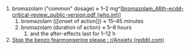 1. bromazolam ("common" dosage) ≈ 1–2 mg^[[bromazolam_46th-ecdd-critical-review_public-version.pdf (who.int)](https://cdn.who.int/media/docs/default-source/46th-ecdd/bromazolam_46th-ecdd-critical-review_public-version.pdf?sfvrsn=4f1bccfa_1)]
	1. bromazolam ([[onset of action]]) ≈ 15–45 minutes
	2. bromazolam (duration of action) ≈ 5–8 hours
		1. and the after-effects last for 1–12 h
2. [Stop the benzo fearmongering please : r/Anxiety (reddit.com)](https://www.reddit.com/r/Anxiety/comments/12xv5zw/stop_the_benzo_fearmongering_please/)
